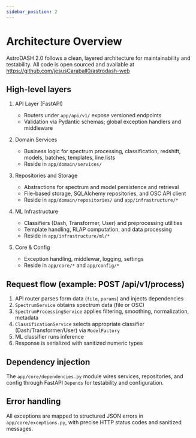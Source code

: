 ```yaml
---
sidebar_position: 2
---
```


# Architecture Overview

AstroDASH 2.0 follows a clean, layered architecture for maintainability and testability. All code is open sourced and available at https://github.com/jesusCaraball0/astrodash-web

## High-level layers

1. API Layer (FastAPI)
   - Routers under `app/api/v1/` expose versioned endpoints
   - Validation via Pydantic schemas; global exception handlers and middleware

2. Domain Services
   - Business logic for spectrum processing, classification, redshift, models, batches, templates, line lists
   - Reside in `app/domain/services/`

3. Repositories and Storage
   - Abstractions for spectrum and model persistence and retrieval
   - File-based storage, SQLAlchemy repositories, and OSC API client
   - Reside in `app/domain/repositories/` and `app/infrastructure/*`

4. ML Infrastructure
   - Classifiers (Dash, Transformer, User) and preprocessing utilities
   - Template handling, RLAP computation, and data processing
   - Reside in `app/infrastructure/ml/*`

5. Core & Config
   - Exception handling, middlewar, logging, settings
   - Reside in `app/core/*` and `app/config/*`

## Request flow (example: POST /api/v1/process)

1. API router parses form data (`file`, `params`) and injects dependencies
2. `SpectrumService` obtains spectrum data (file or OSC)
3. `SpectrumProcessingService` applies filtering, smoothing, normalization, metadata
4. `ClassificationService` selects appropriate classifier (Dash/Transformer/User) via `ModelFactory`
5. ML classifier runs inference
6. Response is serialized with sanitized numeric types

## Dependency injection

The `app/core/dependencies.py` module wires services, repositories, and config through FastAPI `Depends` for testability and configuration.

## Error handling

All exceptions are mapped to structured JSON errors in `app/core/exceptions.py`, with precise HTTP status codes and sanitized messages.
